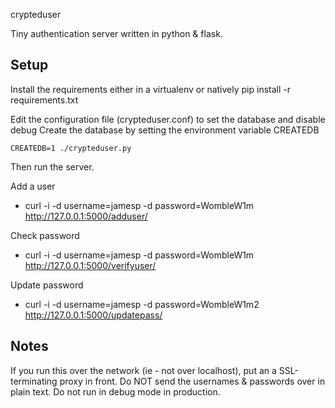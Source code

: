 crypteduser

Tiny authentication server written in python & flask.

Setup
-----

Install the requirements either in a virtualenv or natively
    pip install -r requirements.txt

Edit the configuration file (crypteduser.conf) to set the database and disable debug
Create the database by setting the environment variable CREATEDB

    CREATEDB=1 ./crypteduser.py

Then run the server.

Add a user
* curl -i -d username=jamesp -d password=WombleW1m http://127.0.0.1:5000/adduser/

Check password
* curl -i -d username=jamesp -d password=WombleW1m http://127.0.0.1:5000/verifyuser/

Update password
* curl -i -d username=jamesp -d password=WombleW1m2 http://127.0.0.1:5000/updatepass/

Notes
-----

If you run this over the network (ie - not over localhost), put an a SSL-terminating proxy in front.
Do NOT send the usernames & passwords over in plain text. Do not run in debug mode in production.
